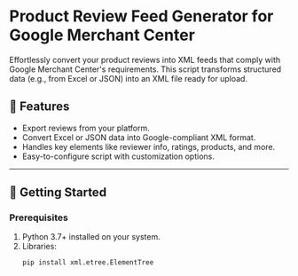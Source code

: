 # Product Review Feed Generator for Google Merchant Center  
Effortlessly convert your product reviews into XML feeds that comply with Google Merchant Center's requirements. This script transforms structured data (e.g., from Excel or JSON) into an XML file ready for upload.

## 🌟 Features  
- Export reviews from your platform.  
- Convert Excel or JSON data into Google-compliant XML format.  
- Handles key elements like reviewer info, ratings, products, and more.  
- Easy-to-configure script with customization options.

---

## 🚀 Getting Started  

### Prerequisites  
1. Python 3.7+ installed on your system.  
2. Libraries:  
   ```bash
   pip install xml.etree.ElementTree
